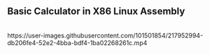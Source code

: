 <h2> Basic Calculator in X86 Linux Assembly </h2>
<br/>
https://user-images.githubusercontent.com/101501854/217952994-db206fe4-52e2-4bba-bdf4-1ba02268261c.mp4
